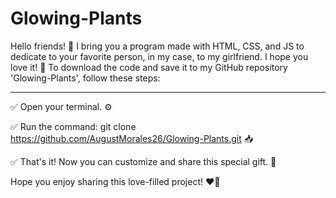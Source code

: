# Glowing-Plants
Hello friends! 🌟 I bring you a program made with HTML, CSS, and JS to dedicate to your favorite person, in my case, to my girlfriend. I hope you love it! 🎉 To download the code and save it to my GitHub repository 'Glowing-Plants', follow these steps:
<hr>

✅ Open your terminal. ⚙️

✅ Run the command: git clone https://github.com/AugustMorales26/Glowing-Plants.git 📥

✅ That's it! Now you can customize and share this special gift. 🚀

Hope you enjoy sharing this love-filled project! ❤️🌈

